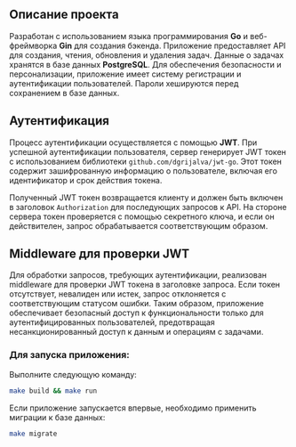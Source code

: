 ## Описание проекта

Разработан с использованием языка программирования **Go** и веб-фреймворка **Gin** для создания бэкенда. Приложение предоставляет API для создания, чтения, обновления и удаления задач. Данные о задачах хранятся в базе данных **PostgreSQL**. Для обеспечения безопасности и персонализации, приложение имеет систему регистрации и аутентификации пользователей. Пароли хешируются перед сохранением в базе данных.

## Аутентификация

Процесс аутентификации осуществляется с помощью **JWT**. При успешной аутентификации пользователя, сервер генерирует JWT токен с использованием библиотеки `github.com/dgrijalva/jwt-go`. Этот токен содержит зашифрованную информацию о пользователе, включая его идентификатор и срок действия токена.

Полученный JWT токен возвращается клиенту и должен быть включен в заголовок `Authorization` для последующих запросов к API. На стороне сервера токен проверяется с помощью секретного ключа, и если он действителен, запрос обрабатывается соответствующим образом.

## Middleware для проверки JWT

Для обработки запросов, требующих аутентификации, реализован middleware для проверки JWT токена в заголовке запроса. Если токен отсутствует, невалиден или истек, запрос отклоняется с соответствующим статусом ошибки. Таким образом, приложение обеспечивает безопасный доступ к функциональности только для аутентифицированных пользователей, предотвращая несанкционированный доступ к данным и операциям с задачами.




### Для запуска приложения:
Выполните следующую команду:
```bash
make build && make run
```

Если приложение запускается впервые, необходимо применить миграции к базе данных:
```bash
make migrate
```